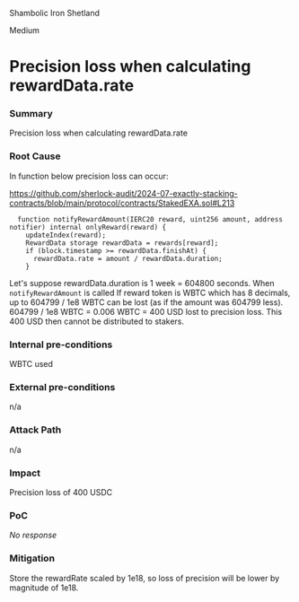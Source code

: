 Shambolic Iron Shetland

Medium

# Precision loss when calculating rewardData.rate

### Summary

Precision loss when calculating rewardData.rate 

### Root Cause

In function below precision loss can occur:

https://github.com/sherlock-audit/2024-07-exactly-stacking-contracts/blob/main/protocol/contracts/StakedEXA.sol#L213
```solidity
  function notifyRewardAmount(IERC20 reward, uint256 amount, address notifier) internal onlyReward(reward) {
    updateIndex(reward);
    RewardData storage rewardData = rewards[reward];
    if (block.timestamp >= rewardData.finishAt) {
      rewardData.rate = amount / rewardData.duration;
    }
```
Let's suppose rewardData.duration is 1 week = 604800 seconds. When `notifyRewardAmount` is called If reward token is WBTC which has 8 decimals, up to 604799 / 1e8 WBTC can be lost (as if the amount was 604799 less). 604799 / 1e8 WBTC = 0.006 WBTC = 400 USD lost to precision loss. This 400 USD then cannot be distributed to stakers. 

### Internal pre-conditions

WBTC used

### External pre-conditions

n/a

### Attack Path

n/a

### Impact

Precision loss of 400 USDC

### PoC

_No response_

### Mitigation

Store the rewardRate scaled by 1e18, so loss of precision will be lower by magnitude of 1e18.